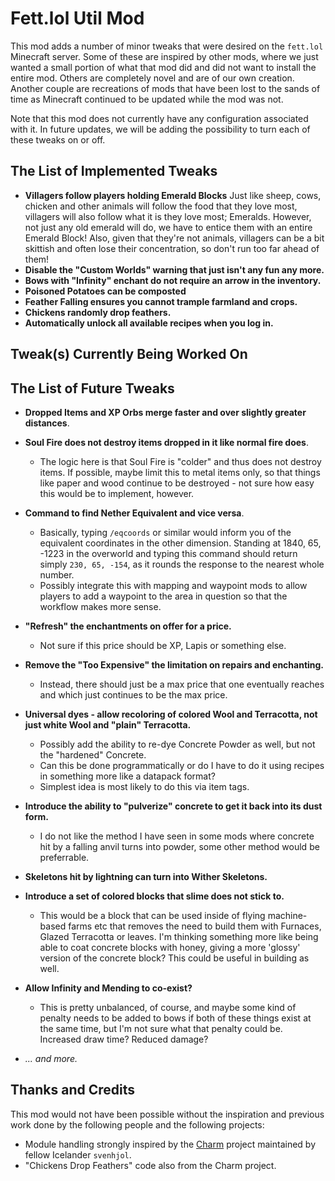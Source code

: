 # Fett.lol Util Mod

This mod adds a number of minor tweaks that were desired on the `fett.lol` Minecraft server. Some of these are inspired by other mods, where we just wanted a small portion of what that mod did and did not want to install the entire mod. Others are completely novel and are of our own creation. Another couple are recreations of mods that have been lost to the sands of time as Minecraft continued to be updated while the mod was not.

Note that this mod does not currently have any configuration associated with it. In future updates, we will be adding the possibility to turn each of these tweaks on or off.

## The List of Implemented Tweaks

- **Villagers follow players holding Emerald Blocks** Just like sheep, cows, chicken and other animals will follow the food that they love most, villagers will also follow what it is they love most; Emeralds. However, not just any old emerald will do, we have to entice them with an entire Emerald Block! Also, given that they're not animals, villagers can be a bit skittish and often lose their concentration, so don't run too far ahead of them!
- **Disable the "Custom Worlds" warning that just isn't any fun any more.**
- **Bows with "Infinity" enchant do not require an arrow in the inventory.**
- **Poisoned Potatoes can be composted**
- **Feather Falling ensures you cannot trample farmland and crops.**
- **Chickens randomly drop feathers.**
- **Automatically unlock all available recipes when you log in.**

## Tweak(s) Currently Being Worked On
  
## The List of Future Tweaks

- **Dropped Items and XP Orbs merge faster and over slightly greater distances**.

- **Soul Fire does not destroy items dropped in it like normal fire does**. 
  - The logic here is that Soul Fire is "colder" and thus does not destroy items. If possible, maybe limit this to metal items only, so that things like paper and wood continue to be destroyed - not sure how easy this would be to implement, however.
  
- **Command to find Nether Equivalent and vice versa**. 
  - Basically, typing `/eqcoords` or similar would inform you of the equivalent coordinates in the other dimension. Standing at 1840, 65, -1223 in the overworld and typing this command should return simply `230, 65, -154`, as it rounds the response to the nearest whole number.
  - Possibly integrate this with mapping and waypoint mods to allow players to add a waypoint to the area in question so that the workflow makes more sense.  

- **"Refresh" the enchantments on offer for a price.** 
  - Not sure if this price should be XP, Lapis or something else.

- **Remove the "Too Expensive" the limitation on repairs and enchanting.** 
  - Instead, there should just be a max price that one eventually reaches and which just continues to be the max price.
  
- **Universal dyes - allow recoloring of colored Wool and Terracotta, not just white Wool and "plain" Terracotta.**
  - Possibly add the ability to re-dye Concrete Powder as well, but not the "hardened" Concrete.
  - Can this be done programmatically or do I have to do it using recipes in something more like a datapack format?
  - Simplest idea is most likely to do this via item tags.

- **Introduce the ability to "pulverize" concrete to get it back into its dust form.**
  - I do not like the method I have seen in some mods where concrete hit by a falling anvil turns into powder, some other method would be preferrable.

- **Skeletons hit by lightning can turn into Wither Skeletons.**

- **Introduce a set of colored blocks that slime does not stick to.** 
  - This would be a block that can be used inside of flying machine-based farms etc that removes the need to build them with Furnaces, Glazed Terracotta or leaves. I'm thinking something more like being able to coat concrete blocks with honey, giving a more 'glossy' version of the concrete block? This could be useful in building as well.

- **Allow Infinity and Mending to co-exist?** 
  - This is pretty unbalanced, of course, and maybe some kind of penalty needs to be added to bows if both of these things exist at the same time, but I'm not sure what that penalty could be. Increased draw time? Reduced damage?

- *... and more.*

## Thanks and Credits

This mod would not have been possible without the inspiration and previous work done by the following people and the following projects:

- Module handling strongly inspired by the [Charm](https://github.com/svenhjol/Charm) project maintained by fellow Icelander `svenhjol`.
- "Chickens Drop Feathers" code also from the Charm project.
